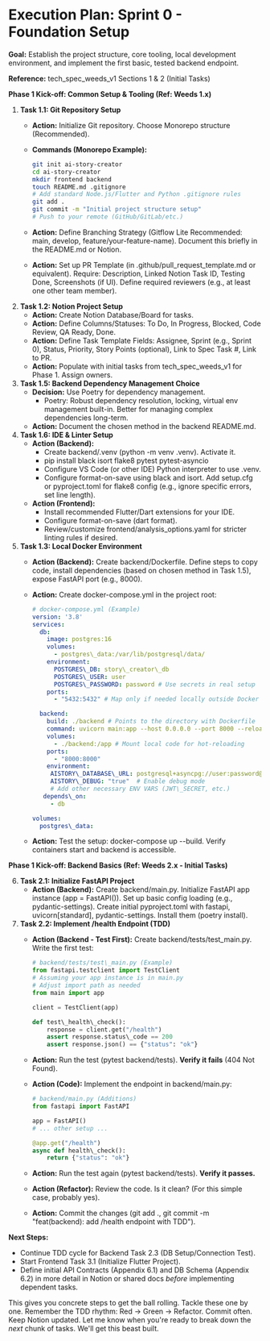 # **Execution Plan: Sprint 0 - Foundation Setup**

**Goal:** Establish the project structure, core tooling, local development environment, and implement the first basic, tested backend endpoint.

**Reference:** tech\_spec\_weeds\_v1 Sections 1 & 2 (Initial Tasks)

**Phase 1 Kick-off: Common Setup & Tooling (Ref: Weeds 1.x)**

1. **Task 1.1: Git Repository Setup**
   * **Action:** Initialize Git repository. Choose Monorepo structure (Recommended).
   * **Commands (Monorepo Example):**
     ```bash
     git init ai-story-creator
     cd ai-story-creator
     mkdir frontend backend
     touch README.md .gitignore
     # Add standard Node.js/Flutter and Python .gitignore rules
     git add .
     git commit -m "Initial project structure setup"
     # Push to your remote (GitHub/GitLab/etc.)
     ```

   * **Action:** Define Branching Strategy (Gitflow Lite Recommended: main, develop, feature/your-feature-name). Document this briefly in the README.md or Notion.
   * **Action:** Set up PR Template (in .github/pull\_request\_template.md or equivalent). Require: Description, Linked Notion Task ID, Testing Done, Screenshots (if UI). Define required reviewers (e.g., at least one other team member).
2. **Task 1.2: Notion Project Setup**
   * **Action:** Create Notion Database/Board for tasks.
   * **Action:** Define Columns/Statuses: To Do, In Progress, Blocked, Code Review, QA Ready, Done.
   * **Action:** Define Task Template Fields: Assignee, Sprint (e.g., Sprint 0), Status, Priority, Story Points (optional), Link to Spec Task \#, Link to PR.
   * **Action:** Populate with initial tasks from tech\_spec\_weeds\_v1 for Phase 1. Assign owners.
3. **Task 1.5: Backend Dependency Management Choice**
   * **Decision:** Use Poetry for dependency management.
     * Poetry: Robust dependency resolution, locking, virtual env management built-in. Better for managing complex dependencies long-term.
   * **Action:** Document the chosen method in the backend README.md.
4. **Task 1.6: IDE & Linter Setup**
   * **Action (Backend):**
     * Create backend/.venv (python -m venv .venv). Activate it.
     * pip install black isort flake8 pytest pytest-asyncio
     * Configure VS Code (or other IDE) Python interpreter to use .venv.
     * Configure format-on-save using black and isort. Add setup.cfg or pyproject.toml for flake8 config (e.g., ignore specific errors, set line length).
   * **Action (Frontend):**
     * Install recommended Flutter/Dart extensions for your IDE.
     * Configure format-on-save (dart format).
     * Review/customize frontend/analysis\_options.yaml for stricter linting rules if desired.
5. **Task 1.3: Local Docker Environment**
   * **Action (Backend):** Create backend/Dockerfile. Define steps to copy code, install dependencies (based on chosen method in Task 1.5), expose FastAPI port (e.g., 8000).
   * **Action:** Create docker-compose.yml in the project root:
     ```yaml
     # docker-compose.yml (Example)
     version: '3.8'
     services:
       db:
         image: postgres:16
         volumes:
           - postgres\_data:/var/lib/postgresql/data/
         environment:
           POSTGRES\_DB: story\_creator\_db
           POSTGRES\_USER: user
           POSTGRES\_PASSWORD: password # Use secrets in real setup
         ports:
           - "5432:5432" # Map only if needed locally outside Docker

       backend:
         build: ./backend # Points to the directory with Dockerfile
         command: uvicorn main:app --host 0.0.0.0 --port 8000 --reload # Example command
         volumes:
           - ./backend:/app # Mount local code for hot-reloading
         ports:
           - "8000:8000"
         environment:
          AISTORY\_DATABASE\_URL: postgresql+asyncpg://user:password@db:5432/story\_creator\_db
          AISTORY\_DEBUG: "true"  # Enable debug mode
          # Add other necessary ENV VARS (JWT\_SECRET, etc.)
        depends\_on:
          - db

     volumes:
       postgres\_data:
     ```

   * **Action:** Test the setup: docker-compose up --build. Verify containers start and backend is accessible.

**Phase 1 Kick-off: Backend Basics (Ref: Weeds 2.x - Initial Tasks)**

6. **Task 2.1: Initialize FastAPI Project**
   * **Action (Backend):** Create backend/main.py. Initialize FastAPI app instance (app = FastAPI()). Set up basic config loading (e.g., pydantic-settings). Create initial pyproject.toml with fastapi, uvicorn[standard], pydantic-settings. Install them (poetry install).
7. **Task 2.2: Implement /health Endpoint (TDD)**
   * **Action (Backend - Test First):** Create backend/tests/test\_main.py. Write the first test:
     ```python
     # backend/tests/test\_main.py (Example)
     from fastapi.testclient import TestClient
     # Assuming your app instance is in main.py
     # Adjust import path as needed
     from main import app

     client = TestClient(app)

     def test\_health\_check():
         response = client.get("/health")
         assert response.status\_code == 200
         assert response.json() == {"status": "ok"}
     ```

   * **Action:** Run the test (pytest backend/tests). **Verify it fails** (404 Not Found).
   * **Action (Code):** Implement the endpoint in backend/main.py:
     ```python
     # backend/main.py (Additions)
     from fastapi import FastAPI

     app = FastAPI()
     # ... other setup ...

     @app.get("/health")
     async def health\_check():
         return {"status": "ok"}
     ```

   * **Action:** Run the test again (pytest backend/tests). **Verify it passes.**
   * **Action (Refactor):** Review the code. Is it clean? (For this simple case, probably yes).
   * **Action:** Commit the changes (git add ., git commit -m "feat(backend): add /health endpoint with TDD").

**Next Steps:**

* Continue TDD cycle for Backend Task 2.3 (DB Setup/Connection Test).
* Start Frontend Task 3.1 (Initialize Flutter Project).
* Define initial API Contracts (Appendix 6.1) and DB Schema (Appendix 6.2) in more detail in Notion or shared docs *before* implementing dependent tasks.

This gives you concrete steps to get the ball rolling. Tackle these one by one. Remember the TDD rhythm: Red -> Green -> Refactor. Commit often. Keep Notion updated. Let me know when you're ready to break down the *next* chunk of tasks. We'll get this beast built.
